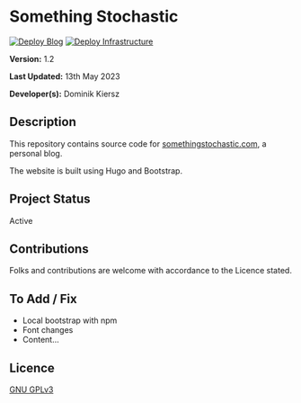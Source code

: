 # Something Stochastic

[![Deploy Blog](https://github.com/DAKiersz/something-stochastic-hugo/actions/workflows/stochastic-cicd.yml/badge.svg?branch=production)](https://github.com/DAKiersz/something-stochastic-hugo/actions/workflows/stochastic-cicd.yml) [![Deploy Infrastructure](https://github.com/DAKiersz/something-stochastic-hugo/actions/workflows/stochastic-infra.yml/badge.svg)](https://github.com/DAKiersz/something-stochastic-hugo/actions/workflows/stochastic-infra.yml)

**Version:** 1.2

**Last Updated:** 13th May 2023

**Developer(s):** Dominik Kiersz

## Description

This repository contains source code for [somethingstochastic.com](https://somethingstochastic.com), a personal blog. 

The website is built using Hugo and Bootstrap.

## Project Status

Active

## Contributions

Folks and contributions are welcome with accordance to the Licence stated.

## To Add / Fix

* Local bootstrap with npm
* Font changes
* Content...

## Licence

[GNU GPLv3](https://www.gnu.org/licenses/gpl-3.0.en.html)